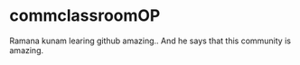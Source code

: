 # commclassroomOP

Ramana kunam  learing github amazing..
And he says that this community is amazing.
